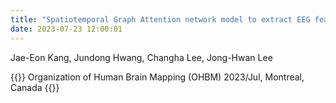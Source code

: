 ```yaml
---
title: "Spatiotemporal Graph Attention network model to extract EEG features and classify motor imagery task"
date: 2023-07-23 12:00:01
---
```


Jae-Eon Kang, Jundong Hwang, Changha Lee, Jong-Hwan Lee

{{<format bright-green>}}
Organization of Human Brain Mapping (OHBM) 2023/Jul, Montreal, Canada
{{</format>}}
